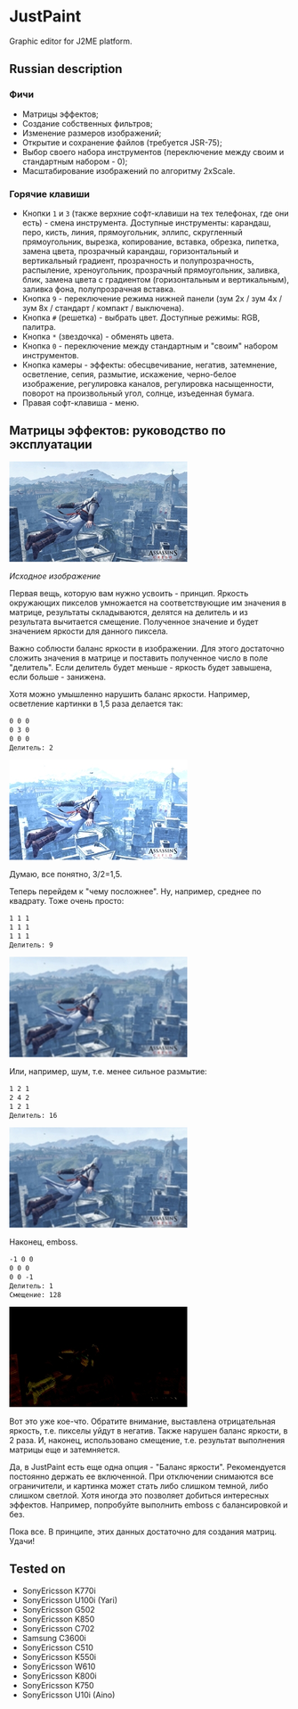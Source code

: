 JustPaint
=========

Graphic editor for J2ME platform.


Russian description
-------------------

### Фичи

* Матрицы эффектов;
* Создание собственных фильтров;
* Изменение размеров изображений;
* Открытие и сохранение файлов (требуется JSR-75);
* Выбор своего набора инструментов (переключение между своим и стандартным набором - 0);
* Масштабирование изображений по алгоритму 2xScale.

### Горячие клавиши

- Кнопки `1` и `3` (также верхние софт-клавиши на тех телефонах, где они есть) - смена инструмента. Доступные инструменты: карандаш, перо, кисть, линия, прямоугольник, эллипс, скругленный прямоугольник, вырезка, копирование, вставка, обрезка, пипетка, замена цвета, прозрачный карандаш, горизонтальный и вертикальный градиент, прозрачность и полупрозрачность, распыление, хреноугольник, прозрачный прямоугольник, заливка, блик, замена цвета с градиентом (горизонтальным и вертикальным), заливка фона, полупрозрачная вставка.
- Кнопка `9` - переключение режима нижней панели (зум 2х / зум 4х / зум 8x / стандарт / компакт / выключена).
- Кнопка `#` (решетка) - выбрать цвет. Доступные режимы: RGB, палитра.
- Кнопка `*` (звездочка) - обменять цвета.
- Кнопка `0` - переключение между стандартным и "своим" набором инструментов.
- Кнопка камеры - эффекты: обесцвечивание, негатив, затемнение, осветление, сепия, размытие, искажение, черно-белое изображение, регулировка каналов, регулировка насыщенности, поворот на произвольный угол, солнце, изъеденная бумага.
- Правая софт-клавиша - меню.


Матрицы эффектов: руководство по эксплуатации
---------------------------------------------

![Исходное изображение](img/matrix/assasinscreed.jpg)

_Исходное изображение_

Первая вещь, которую вам нужно усвоить - принцип. Яркость окружающих пикселов умножается на соответствующие им значения в матрице, результаты складываются, делятся на делитель и из результата вычитается смещение. Полученное значение и будет значением яркости для данного пиксела.

Важно соблюсти баланс яркости в изображении. Для этого достаточно сложить значения в матрице и поставить полученное число в поле "делитель". Если делитель будет меньше - яркость будет завышена, если больше - занижена.

Хотя можно умышленно нарушить баланс яркости. Например, осветление картинки в 1,5 раза делается так:

    0 0 0
    0 3 0
    0 0 0
    Делитель: 2

![Результат](img/matrix/assasinscreed-01.jpg)

Думаю, все понятно, 3/2=1,5.

Теперь перейдем к "чему посложнее". Ну, например, среднее по квадрату. Тоже очень просто:

    1 1 1
    1 1 1
    1 1 1
    Делитель: 9

![Результат](img/matrix/assasinscreed-02.jpg)

Или, например, шум, т.е. менее сильное размытие:

    1 2 1
    2 4 2
    1 2 1
    Делитель: 16

![Результат](img/matrix/assasinscreed-03.jpg)

Наконец, emboss.

    -1 0 0
    0 0 0
    0 0 -1
    Делитель: 1
    Смещение: 128

![Результат](img/matrix/assasinscreed-04.jpg)

Вот это уже кое-что. Обратите внимание, выставлена отрицательная яркость, т.е. пикселы уйдут в негатив. Также нарушен баланс яркости, в 2 раза. И, наконец, использовано смещение, т.е. результат выполнения матрицы еще и затемняется.

Да, в JustPaint есть еще одна опция - "Баланс яркости". Рекомендуется постоянно держать ее включенной. При отключении снимаются все ограничители, и картинка может стать либо слишком темной, либо слишком светлой. Хотя иногда это позволяет добиться интересных эффектов. Например, попробуйте выполнить emboss с балансировкой и без.

Пока все. В принципе, этих данных достаточно для создания матриц. Удачи!


Tested on
---------

* SonyEricsson K770i
* SonyEricsson U100i (Yari)
* SonyEricsson G502
* SonyEricsson K850
* SonyEricsson C702
* Samsung C3600i
* SonyEricsson C510
* SonyEricsson K550i
* SonyEricsson W610
* SonyEricsson K800i
* SonyEricsson K750
* SonyEricsson U10i (Aino)
